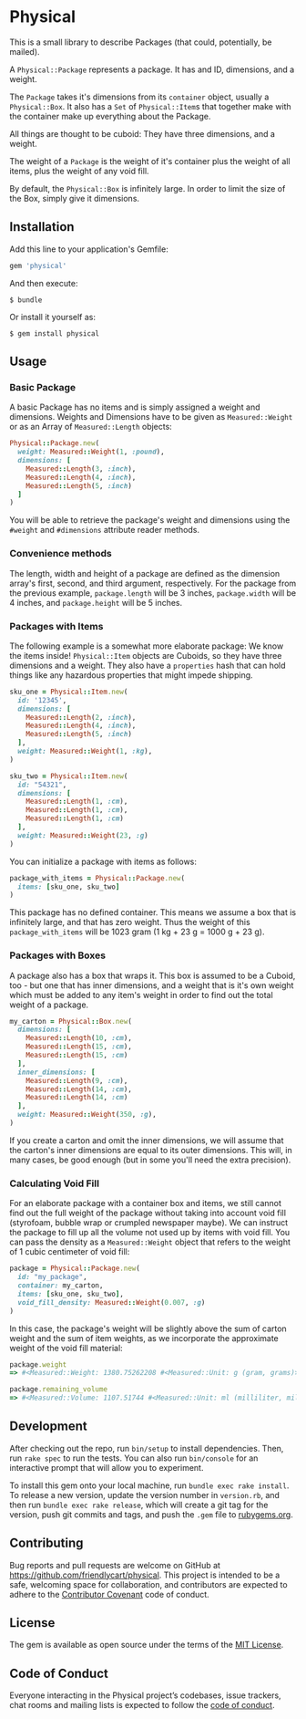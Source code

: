 # Physical

This is a small library to describe Packages (that could, potentially, be mailed).

A `Physical::Package` represents a package. It has and ID, dimensions, and a weight.

The `Package` takes it's dimensions from its `container` object, usually a `Physical::Box`.
It also has a `Set` of `Physical::Item`s that together make with the container make up everything
about the Package.

All things are thought to be cuboid: They have three dimensions, and a weight.

The weight of a `Package` is the weight of it's container plus the weight of all items, plus the weight
of any void fill.

By default, the `Physical::Box` is infinitely large. In order to limit the size of the Box, simply give it
dimensions.

## Installation

Add this line to your application's Gemfile:

```ruby
gem 'physical'
```

And then execute:

    $ bundle

Or install it yourself as:

    $ gem install physical

## Usage

### Basic Package

A basic Package has no items and is simply assigned a weight and dimensions. Weights and Dimensions have to be given as `Measured::Weight` or as an Array of `Measured::Length` objects:

```ruby
Physical::Package.new(
  weight: Measured::Weight(1, :pound),
  dimensions: [
    Measured::Length(3, :inch),
    Measured::Length(4, :inch),
    Measured::Length(5, :inch)
  ]
)
```
You will be able to retrieve the package's weight and dimensions using the `#weight` and `#dimensions` attribute reader methods.

### Convenience methods

The length, width and height of a package are defined as the dimension array's first, second, and third argument, respectively. For the package from the previous example, `package.length` will be 3 inches, `package.width` will be 4 inches, and `package.height` will be 5 inches.

### Packages with Items

The following example is a somewhat more elaborate package: We know the items inside! `Physical::Item` objects are Cuboids, so they have three dimensions and a weight. They also have a `properties` hash that can hold things like any hazardous properties that might impede shipping.


```ruby
sku_one = Physical::Item.new(
  id: '12345',
  dimensions: [
    Measured::Length(2, :inch),
    Measured::Length(4, :inch),
    Measured::Length(5, :inch)
  ],
  weight: Measured::Weight(1, :kg),
)

sku_two = Physical::Item.new(
  id: "54321",
  dimensions: [
    Measured::Length(1, :cm),
    Measured::Length(1, :cm),
    Measured::Length(1, :cm)
  ],
  weight: Measured::Weight(23, :g)
)
```

You can initialize a package with items as follows:

```ruby
package_with_items = Physical::Package.new(
  items: [sku_one, sku_two]
)
```

This package has no defined container. This means we assume a box that is infinitely large, and that has zero weight. Thus the weight of this `package_with_items` will be 1023 gram (1 kg + 23 g = 1000 g + 23 g).

### Packages with Boxes

A package also has a box that wraps it. This box is assumed to be a Cuboid, too - but one that has inner dimensions, and a weight that is it's own weight which must be added to any item's weight in order to find out the total weight of a package.

```ruby
my_carton = Physical::Box.new(
  dimensions: [
    Measured::Length(10, :cm),
    Measured::Length(15, :cm),
    Measured::Length(15, :cm)
  ],
  inner_dimensions: [
    Measured::Length(9, :cm),
    Measured::Length(14, :cm),
    Measured::Length(14, :cm)
  ],
  weight: Measured::Weight(350, :g),
)
```

If you create a carton and omit the inner dimensions, we will assume that the carton's inner dimensions are equal to its outer dimensions. This will, in many cases, be good enough (but in some you'll need the extra precision).

### Calculating Void Fill

For an elaborate package with a container box and items, we still cannot find out the full weight of the package without taking into account void fill (styrofoam, bubble wrap or crumpled newspaper maybe). We can instruct the package to fill up all the volume not used up by items with void fill. You can pass the density as a `Measured::Weight` object that refers to the weight of 1 cubic centimeter of void fill:

```ruby
package = Physical::Package.new(
  id: "my_package",
  container: my_carton,
  items: [sku_one, sku_two],
  void_fill_density: Measured::Weight(0.007, :g)
)
```

In this case, the package's weight will be slightly above the sum of carton weight and the sum of item weights, as we incorporate the approximate weight of the void fill material:

```ruby
package.weight
=> #<Measured::Weight: 1380.75262208 #<Measured::Unit: g (gram, grams)>>

package.remaining_volume
=> #<Measured::Volume: 1107.51744 #<Measured::Unit: ml (milliliter, millilitre, milliliters, millilitres) 1/1000 l>>
```
## Development

After checking out the repo, run `bin/setup` to install dependencies. Then, run `rake spec` to run the tests. You can also run `bin/console` for an interactive prompt that will allow you to experiment.

To install this gem onto your local machine, run `bundle exec rake install`. To release a new version, update the version number in `version.rb`, and then run `bundle exec rake release`, which will create a git tag for the version, push git commits and tags, and push the `.gem` file to [rubygems.org](https://rubygems.org).

## Contributing

Bug reports and pull requests are welcome on GitHub at https://github.com/friendlycart/physical. This project is intended to be a safe, welcoming space for collaboration, and contributors are expected to adhere to the [Contributor Covenant](http://contributor-covenant.org) code of conduct.

## License

The gem is available as open source under the terms of the [MIT License](https://opensource.org/licenses/MIT).

## Code of Conduct

Everyone interacting in the Physical project’s codebases, issue trackers, chat rooms and mailing lists is expected to follow the [code of conduct](https://github.com/friendlycart/physical/blob/main/CODE_OF_CONDUCT.md).
